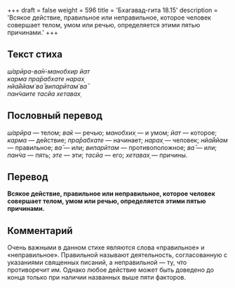 +++
draft = false
weight = 596
title = 'Бхагавад-гита 18.15'
description = 'Всякое действие, правильное или неправильное, которое человек совершает телом, умом или речью, определяется этими пятью причинами.'
+++

## Текст стиха

_ш́арӣра-ва̄н̇-манобхир йат  
карма пра̄рабхате нарах̣  
нйа̄ййам̇ ва̄ випарӣтам̇ ва̄  
пан̃чаите тасйа хетавах̣_

## Пословный перевод

_ш́арӣра_ — телом; _ва̄к_ — речью; _манобхих̣_ — и умом; _йат_ — которое; _карма_ — действие; _пра̄рабхате_ — начинает; _нарах̣_ — человек; _нйа̄ййам_ — правильное; _ва̄_ — или; _випарӣтам_ — противоположное; _ва̄_ — или; _пан̃ча_ — пять; _эте_ — эти; _тасйа_ — его; _хетавах̣_ — причины.

## Перевод

**Всякое действие, правильное или неправильное, которое человек совершает телом, умом или речью, определяется этими пятью причинами.**

## Комментарий

Очень важными в данном стихе являются слова «правильное» и «неправильное». Правильной называют деятельность, согласованную с указаниями священных писаний, а неправильной — ту, что противоречит им. Однако любое действие может быть доведено до конца только при наличии названных выше пяти факторов.
